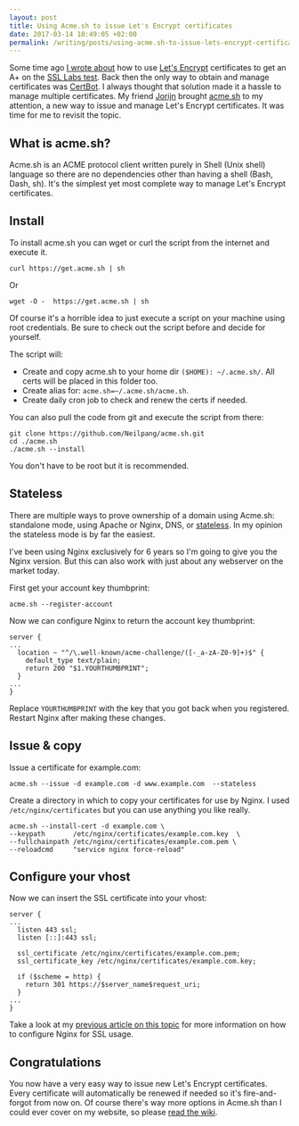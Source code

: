 ```yaml
---
layout: post
title: Using Acme.sh to issue Let's Encrypt certificates
date: 2017-03-14 10:49:05 +02:00
permalink: /writing/posts/using-acme.sh-to-issue-lets-encrypt-certificates/
---
```


Some time ago [I wrote about](https://mijndertstuij.nl/writing/posts/letsencrypt-ssl-nginx/) how to use [Let's Encrypt](https://letsencrypt.org/) certificates to get an A+ on the [SSL Labs test](https://www.ssllabs.com/ssltest/). Back then the only way to obtain and manage certificates was [CertBot](https://certbot.eff.org/). I always thought that solution made it a hassle to manage multiple certificates. My friend [Jorijn](https://jorijn.com/) brought [acme.sh](https://github.com/Neilpang/acme.sh) to my attention, a new way to issue and manage Let's Encrypt certificates. It was time for me to revisit the topic. <!-- more -->

## What is acme.sh?

Acme.sh is an ACME protocol client written purely in Shell (Unix shell) language so there are no dependencies other than having a shell (Bash, Dash, sh). It's the simplest yet most complete way to manage Let's Encrypt certificates.

## Install

To install acme.sh you can wget or curl the script from the internet and execute it.

```curl https://get.acme.sh | sh```

Or

```wget -O -  https://get.acme.sh | sh```

Of course it's a horrible idea to just execute a script on your machine using root credentials. Be sure to check out the script before and decide for yourself.

The script will:

- Create and copy acme.sh to your home dir ```($HOME): ~/.acme.sh/```. All certs will be placed in this folder too.
- Create alias for: ```acme.sh=~/.acme.sh/acme.sh```.
- Create daily cron job to check and renew the certs if needed.

You can also pull the code from git and execute the script from there:

```
git clone https://github.com/Neilpang/acme.sh.git
cd ./acme.sh
./acme.sh --install
```

You don't have to be root but it is recommended.

## Stateless

There are multiple ways to prove ownership of a domain using Acme.sh: standalone mode, using Apache or Nginx, DNS, or [stateless](https://github.com/Neilpang/acme.sh/wiki/Stateless-Mode). In my opinion the stateless mode is by far the easiest.

I've been using Nginx exclusively for 6 years so I'm going to give you the Nginx version. But this can also work with just about any webserver on the market today.

First get your account key thumbprint:

```acme.sh --register-account```

Now we can configure Nginx to return the account key thumbprint:

```
server {
...
  location ~ "^/\.well-known/acme-challenge/([-_a-zA-Z0-9]+)$" {
    default_type text/plain;
    return 200 "$1.YOURTHUMBPRINT";
  }
...
}
```

Replace ```YOURTHUMBPRINT``` with the key that you got back when you registered. Restart Nginx after making these changes.

## Issue & copy

Issue a certificate for example.com:

```acme.sh --issue -d example.com -d www.example.com  --stateless```

Create a directory in which to copy your certificates for use by Nginx. I used ```/etc/nginx/certificates``` but you can use anything you like really.

```
acme.sh --install-cert -d example.com \
--keypath       /etc/nginx/certificates/example.com.key  \
--fullchainpath /etc/nginx/certificates/example.com.pem \
--reloadcmd     "service nginx force-reload"
```

## Configure your vhost

Now we can insert the SSL certificate into your vhost:

```
server {
...
  listen 443 ssl;
  listen [::]:443 ssl;

  ssl_certificate /etc/nginx/certificates/example.com.pem;
  ssl_certificate_key /etc/nginx/certificates/example.com.key;

  if ($scheme = http) {
    return 301 https://$server_name$request_uri;
  }
...
}
```

Take a look at my [previous article on this topic](https://mijndertstuij.nl/writing/posts/letsencrypt-ssl-nginx/) for more information on how to configure Nginx for SSL usage.

## Congratulations

You now have a very easy way to issue new Let's Encrypt certificates. Every certificate will automatically be renewed if needed so it's fire-and-forgot from now on. Of course there's way more options in Acme.sh than I could ever cover on my website, so please [read the wiki](https://github.com/Neilpang/acme.sh/wiki).
